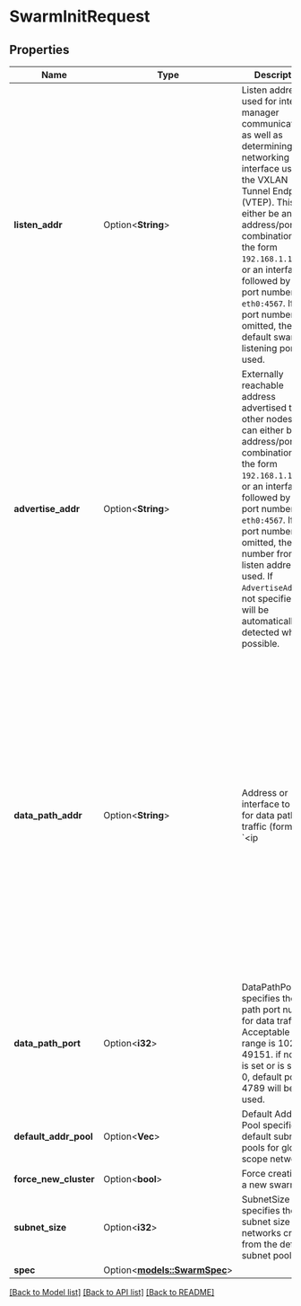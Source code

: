 # SwarmInitRequest

## Properties

Name | Type | Description | Notes
------------ | ------------- | ------------- | -------------
**listen_addr** | Option<**String**> | Listen address used for inter-manager communication, as well as determining the networking interface used for the VXLAN Tunnel Endpoint (VTEP). This can either be an address/port combination in the form `192.168.1.1:4567`, or an interface followed by a port number, like `eth0:4567`. If the port number is omitted, the default swarm listening port is used.  | [optional]
**advertise_addr** | Option<**String**> | Externally reachable address advertised to other nodes. This can either be an address/port combination in the form `192.168.1.1:4567`, or an interface followed by a port number, like `eth0:4567`. If the port number is omitted, the port number from the listen address is used. If `AdvertiseAddr` is not specified, it will be automatically detected when possible.  | [optional]
**data_path_addr** | Option<**String**> | Address or interface to use for data path traffic (format: `<ip|interface>`), for example,  `192.168.1.1`, or an interface, like `eth0`. If `DataPathAddr` is unspecified, the same address as `AdvertiseAddr` is used.  The `DataPathAddr` specifies the address that global scope network drivers will publish towards other  nodes in order to reach the containers running on this node. Using this parameter it is possible to separate the container data traffic from the management traffic of the cluster.  | [optional]
**data_path_port** | Option<**i32**> | DataPathPort specifies the data path port number for data traffic. Acceptable port range is 1024 to 49151. if no port is set or is set to 0, default port 4789 will be used.  | [optional]
**default_addr_pool** | Option<**Vec<String>**> | Default Address Pool specifies default subnet pools for global scope networks.  | [optional]
**force_new_cluster** | Option<**bool**> | Force creation of a new swarm. | [optional]
**subnet_size** | Option<**i32**> | SubnetSize specifies the subnet size of the networks created from the default subnet pool.  | [optional]
**spec** | Option<[**models::SwarmSpec**](SwarmSpec.md)> |  | [optional]

[[Back to Model list]](../README.md#documentation-for-models) [[Back to API list]](../README.md#documentation-for-api-endpoints) [[Back to README]](../README.md)


